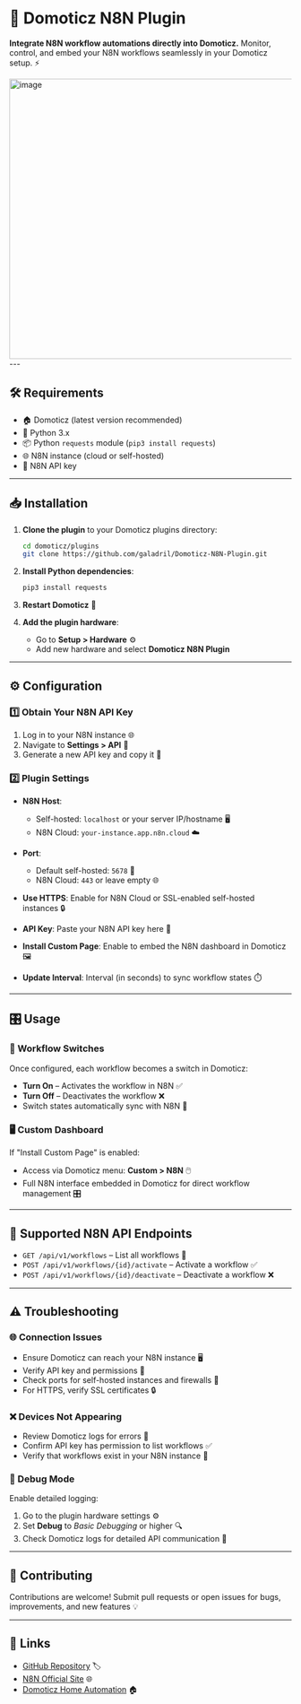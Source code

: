 ﻿# 🚀 Domoticz N8N Plugin 


**Integrate N8N workflow automations directly into Domoticz.**
Monitor, control, and embed your N8N workflows seamlessly in your Domoticz setup. ⚡

<img width="800" height="500" alt="image" src="https://github.com/user-attachments/assets/388dfc14-c496-432e-b81d-46f8a54c2b5d" />
---


## 🛠 Requirements

* 🏠 Domoticz (latest version recommended)
* 🐍 Python 3.x
* 📦 Python `requests` module (`pip3 install requests`)
* 🌐 N8N instance (cloud or self-hosted)
* 🔑 N8N API key

---

## 📥 Installation

1. **Clone the plugin** to your Domoticz plugins directory:

   ```bash
   cd domoticz/plugins
   git clone https://github.com/galadril/Domoticz-N8N-Plugin.git
   ```

2. **Install Python dependencies**:

   ```bash
   pip3 install requests
   ```

3. **Restart Domoticz** 🔄

4. **Add the plugin hardware**:

   * Go to **Setup > Hardware** ⚙️
   * Add new hardware and select **Domoticz N8N Plugin**

---

## ⚙️ Configuration

### 1️⃣ Obtain Your N8N API Key

1. Log in to your N8N instance 🌐
2. Navigate to **Settings > API** 🔧
3. Generate a new API key and copy it 🔑

### 2️⃣ Plugin Settings

* **N8N Host**:

  * Self-hosted: `localhost` or your server IP/hostname 🖥️
  * N8N Cloud: `your-instance.app.n8n.cloud` ☁️

* **Port**:

  * Default self-hosted: `5678` 🔌
  * N8N Cloud: `443` or leave empty 🌐

* **Use HTTPS**: Enable for N8N Cloud or SSL-enabled self-hosted instances 🔒

* **API Key**: Paste your N8N API key here 🔑

* **Install Custom Page**: Enable to embed the N8N dashboard in Domoticz 🖼️

* **Update Interval**: Interval (in seconds) to sync workflow states ⏱️

---

## 🎛 Usage

### 🔄 Workflow Switches

Once configured, each workflow becomes a switch in Domoticz:

* **Turn On** – Activates the workflow in N8N ✅
* **Turn Off** – Deactivates the workflow ❌
* Switch states automatically sync with N8N 🔄

### 🖥️ Custom Dashboard

If "Install Custom Page" is enabled:

* Access via Domoticz menu: **Custom > N8N** 🖱️
* Full N8N interface embedded in Domoticz for direct workflow management 🎛️

---

## 📡 Supported N8N API Endpoints

* `GET /api/v1/workflows` – List all workflows 📜
* `POST /api/v1/workflows/{id}/activate` – Activate a workflow ✅
* `POST /api/v1/workflows/{id}/deactivate` – Deactivate a workflow ❌

---

## ⚠️ Troubleshooting

### 🌐 Connection Issues

* Ensure Domoticz can reach your N8N instance 🖥️
* Verify API key and permissions 🔑
* Check ports for self-hosted instances and firewalls 🔌
* For HTTPS, verify SSL certificates 🔒

### ❌ Devices Not Appearing

* Review Domoticz logs for errors 📄
* Confirm API key has permission to list workflows ✅
* Verify that workflows exist in your N8N instance 📝

### 🐞 Debug Mode

Enable detailed logging:

1. Go to the plugin hardware settings ⚙️
2. Set **Debug** to *Basic Debugging* or higher 🔍
3. Check Domoticz logs for detailed API communication 📜

---

## 🤝 Contributing

Contributions are welcome!
Submit pull requests or open issues for bugs, improvements, and new features 💡

---

## 🔗 Links

* [GitHub Repository](https://github.com/galadril/Domoticz-N8N-Plugin) 🏷️
* [N8N Official Site](https://n8n.io) 🌐
* [Domoticz Home Automation](https://www.domoticz.com) 🏠
